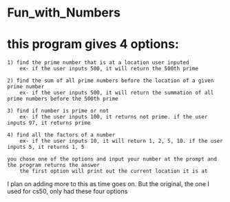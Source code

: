 # Fun_with_Numbers

# this program gives 4 options:

    1) find the prime number that is at a location user inputed
        ex- if the user inputs 500, it will return the 500th prime

    2) find the sum of all prime numbers before the location of a given prime number
        ex- if the user inputs 500, it will return the summation of all prime numbers before the 500th prime

    3) find if number is prime or not
        ex- if the user inputs 100, it returns not prime. if the user inputs 97, it returns prime

    4) find all the factors of a number
        ex- if the user inputs 10, it will return 1, 2, 5, 10. if the user inputs 5, it returns 1, 5

    you chose one of the options and input your number at the prompt and the program returns the answer
        the first option will print out the current location it is at

I plan on adding more to this as time goes on. But the original, the one I used for cs50, only had these four options
